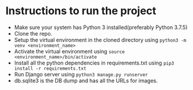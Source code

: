 # Instructions to run the project

  - Make sure your system has Python 3 installed(preferably Python 3.7.5)
  - Clone the repo.
  - Setup the virtual environment in the cloned directory using 
    `python3 -m venv <environment_name>` 
  - Activate the virtual environment using `source <environment_name>/bin/activate`
  - Install all the python dependencies in requirements.txt using 
    `pip3 install -r requirements.txt`
  - Run Django server using `python3 manage.py runserver`
  - db.sqlite3 is the DB dump and has all the URLs for images.
